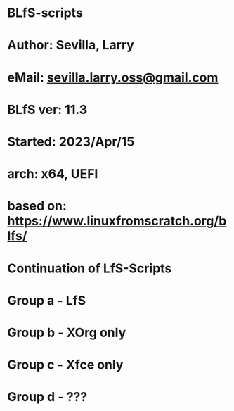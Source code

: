 # BLfS-scripts
#
# Author: Sevilla, Larry
#  eMail: sevilla.larry.oss@gmail.com
#
#
# BLfS ver: 11.3
# Started: 2023/Apr/15
# arch: x64, UEFI
#
# based on: https://www.linuxfromscratch.org/blfs/
#
# Continuation of LfS-Scripts
#
# Group a - LfS
# Group b - XOrg only
# Group c - Xfce only
# Group d - ???
#

